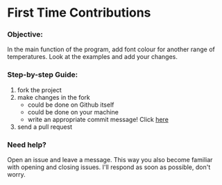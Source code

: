 # First Time Contributions
### Objective: ###
In the main function of the program, add font colour for another range of temperatures. Look at the examples and add your changes.

### Step-by-step Guide: ###
1. fork the project
2. make changes in the fork
   - could be done on Github itself
   - could be done on your machine
   - write an appropriate commit message! Click [here](https://www.freecodecamp.org/news/how-to-write-better-git-commit-messages/)
4. send a pull request

### Need help? ###
Open an issue and leave a message. This way you also become familiar with opening and closing issues. I'll respond as soon as possible, don't worry.
